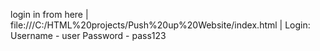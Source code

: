 login in from here |
file:///C:/HTML%20projects/Push%20up%20Website/index.html |
Login:
Username - user
Password - pass123
